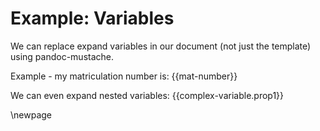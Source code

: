 # Example: Variables

We can replace expand variables in our document (not just the template) using
pandoc-mustache.

Example - my matriculation number is: {{mat-number}}

We can even expand nested variables: {{complex-variable.prop1}}

\newpage
